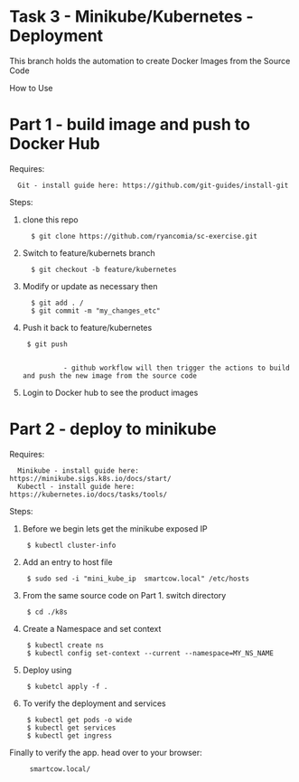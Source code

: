 # Task 3 - Minikube/Kubernetes - Deployment

This branch holds the automation to create Docker Images from the Source Code

How to Use

# Part 1 - build image and push to Docker Hub

Requires:
      
      Git - install guide here: https://github.com/git-guides/install-git

Steps:
1. clone this repo  
         
         $ git clone https://github.com/ryancomia/sc-exercise.git

2. Switch to feature/kubernets branch 
       
         $ git checkout -b feature/kubernetes

3. Modify or update as necessary then 
         
         $ git add . / 
         $ git commit -m "my_changes_etc"

4. Push it back to feature/kubernetes 
 
        $ git push


                 - github workflow will then trigger the actions to build and push the new image from the source code

5. Login to Docker hub to see the product images



# Part 2 - deploy to minikube

Requires:
      
      Minikube - install guide here: https://minikube.sigs.k8s.io/docs/start/
      Kubectl - install guide here: https://kubernetes.io/docs/tasks/tools/
  
Steps:
1. Before we begin lets get the minikube exposed IP 
        
        $ kubectl cluster-info
        
2. Add an entry to host file 
 
        $ sudo sed -i "mini_kube_ip  smartcow.local" /etc/hosts
      
3. From the same source code on Part 1. switch directory 

        $ cd ./k8s

4. Create a Namespace and set context
        
        $ kubectl create ns         
        $ kubectl config set-context --current --namespace=MY_NS_NAME
        
5. Deploy using
        
        $ kubetcl apply -f .
        
9. To verify the deployment and services

        $ kubectl get pods -o wide
        $ kubectl get services
        $ kubectl get ingress
        

Finally to verify the app. head over to your browser: 

         smartcow.local/


